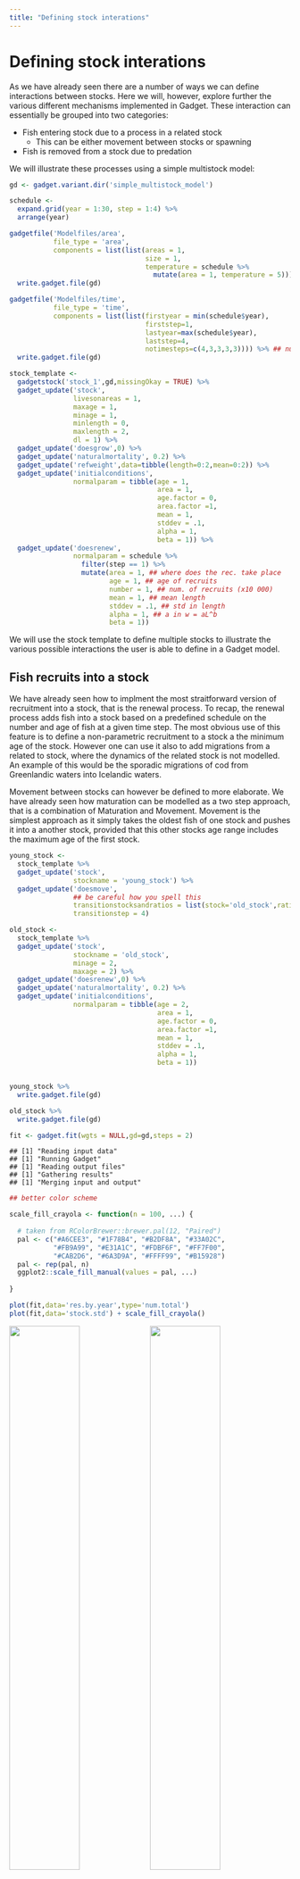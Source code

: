 ```yaml
---
title: "Defining stock interations"
---
```




# Defining stock interations

As we have already seen there are a number of ways we can define interactions between stocks. Here we will, however, explore further the various different mechanisms implemented in Gadget. These interaction can essentially be grouped into two categories:

* Fish entering stock due to a process in a related stock
  + This can be either movement between stocks or spawning
* Fish is removed from a stock due to predation

We will illustrate these processes using a simple multistock model:


```r
gd <- gadget.variant.dir('simple_multistock_model')

schedule <- 
  expand.grid(year = 1:30, step = 1:4) %>% 
  arrange(year)

gadgetfile('Modelfiles/area',
           file_type = 'area',
           components = list(list(areas = 1,
                                  size = 1,
                                  temperature = schedule %>% 
                                    mutate(area = 1, temperature = 5)))) %>% 
  write.gadget.file(gd)

gadgetfile('Modelfiles/time',
           file_type = 'time',
           components = list(list(firstyear = min(schedule$year),
                                  firststep=1,
                                  lastyear=max(schedule$year),
                                  laststep=4,
                                  notimesteps=c(4,3,3,3,3)))) %>% ## number of time steps and step length in months
  write.gadget.file(gd)

stock_template <- 
  gadgetstock('stock_1',gd,missingOkay = TRUE) %>% 
  gadget_update('stock',
                livesonareas = 1,
                maxage = 1,
                minage = 1,
                minlength = 0,
                maxlength = 2,
                dl = 1) %>% 
  gadget_update('doesgrow',0) %>% 
  gadget_update('naturalmortality', 0.2) %>% 
  gadget_update('refweight',data=tibble(length=0:2,mean=0:2)) %>% 
  gadget_update('initialconditions',
                normalparam = tibble(age = 1,
                                     area = 1,
                                     age.factor = 0,   
                                     area.factor =1,
                                     mean = 1,
                                     stddev = .1,
                                     alpha = 1,
                                     beta = 1)) %>% 
  gadget_update('doesrenew',
                normalparam = schedule %>% 
                  filter(step == 1) %>% 
                  mutate(area = 1, ## where does the rec. take place
                         age = 1, ## age of recruits
                         number = 1, ## num. of recruits (x10 000)
                         mean = 1, ## mean length
                         stddev = .1, ## std in length
                         alpha = 1, ## a in w = aL^b
                         beta = 1))
```

We will use the stock template to define multiple stocks to illustrate the various possible interactions the user is able to define in a Gadget model. 

## Fish recruits into a stock

We have already seen how to implment the most straitforward version of recruitment into a stock, that is the renewal process. To recap, the renewal process adds fish into a stock based on a predefined schedule on the number and age of fish at a given time step. The most obvious use of this feature is to define a non-parametric recruitment to a stock a the minimum age of the stock. However one can use it also to add migrations from a related to stock, where the dynamics of the related stock is not modelled. An example of this would be the sporadic migrations of cod from Greenlandic waters into Icelandic waters. 

Movement between stocks can however be defined to more elaborate. We have already seen how maturation can be modelled as a two step approach, that is a combination of Maturation and Movement. Movement is the simplest approach as it simply takes the oldest fish of one stock and pushes it into a another stock, provided that this other stocks age range includes the maximum age of the first stock. 



```r
young_stock <- 
  stock_template %>% 
  gadget_update('stock',
                stockname = 'young_stock') %>% 
  gadget_update('doesmove',
                ## be careful how you spell this
                transitionstocksandratios = list(stock='old_stock',ratio = 1),
                transitionstep = 4)

old_stock <- 
  stock_template %>% 
  gadget_update('stock',
                stockname = 'old_stock',
                minage = 2,
                maxage = 2) %>% 
  gadget_update('doesrenew',0) %>% 
  gadget_update('naturalmortality', 0.2) %>% 
  gadget_update('initialconditions',
                normalparam = tibble(age = 2,
                                     area = 1,
                                     age.factor = 0,   
                                     area.factor =1,
                                     mean = 1,
                                     stddev = .1,
                                     alpha = 1,
                                     beta = 1))


young_stock %>% 
  write.gadget.file(gd)

old_stock %>% 
  write.gadget.file(gd)

fit <- gadget.fit(wgts = NULL,gd=gd,steps = 2)
```

```
## [1] "Reading input data"
## [1] "Running Gadget"
## [1] "Reading output files"
## [1] "Gathering results"
## [1] "Merging input and output"
```

```r
## better color scheme

scale_fill_crayola <- function(n = 100, ...) {
  
  # taken from RColorBrewer::brewer.pal(12, "Paired")
  pal <- c("#A6CEE3", "#1F78B4", "#B2DF8A", "#33A02C",
           "#FB9A99", "#E31A1C", "#FDBF6F", "#FF7F00",
           "#CAB2D6", "#6A3D9A", "#FFFF99", "#B15928")
  pal <- rep(pal, n)
  ggplot2::scale_fill_manual(values = pal, ...)
  
}

plot(fit,data='res.by.year',type='num.total')
plot(fit,data='stock.std') + scale_fill_crayola()
```

<img src="stock_interactions_files/figure-html/unnamed-chunk-2-1.png" width="50%" /><img src="stock_interactions_files/figure-html/unnamed-chunk-2-2.png" width="50%" />

And this process can of course continue further. Two processes allow the user to define movement based on size or age. These are the maturation process and the straying process. These behave in a similar manner but there are key differences, in particular how you can define the movement. In the ling example the maturity process was a continuous process where the probability of a maturing at a certain length or age was determing using the following equation:
$$ 
p_{la} = \frac{1}{1+e^{-\alpha(l - l_{50}) - \beta(a - a_{50})}}
$$
For a stock to mature you need to set `doesmature`,`maturityfunction` and `maturityfile`. The `maturityfile` defines the maturation function parameters and to which stock(s) the immmature stock matures into. Gadget has three additional functions you can use to define movement from an immmature to a mature stock:

* `constant` which is essentially the same as the `continous` function apart from the definition of the `maturitysteps`, i.e. when the maturation takes place.
* `constantweight` same as above but the probability of maturation is now also a function of the body condition:
$$ 
p_{la} = \frac{1}{1+e^{-\alpha(l - l_{50}) - \beta(a - a_{50}) - \gamma(k-k_{50})}}
$$
where the body condition, $k$, is determined by dividing the reference weight to the modelled weight
* `fixedlength` which is a knife-edge selection in terms of length. You need to define the `maturitysteps` and `maturitylengths`. 

The straying process is slightly different as it is thought of as the means to provide mechanisms to define processes such as dispersal between breeding components and different growth rates within the same stock due to different enviromental factors. To setup the straying process you will need to define when the straying occurs, where it occurs (i.e. what area) and what fish strays. The fish that strays is defined by specific length selection listed below:

* `constant`: $S_l = \alpha$
* `straightline`: $S_l = \alpha l + \beta$
* `exponential`: $S_l = \frac{1}{1+e^{\alpha(l-l_{50})}}$

For our simple model we will define 20$\%$ straying between two stock components, from `stock_a` to `stock_b`:


```r
stock_a <- 
  stock_template %>% 
  gadget_update('stock',
                stockname = 'stock_a') %>% 
  gadget_update('doesstray',
                straysteps = 3,
                strayareas = 1,
                straystocksandratios = list(stock='stock_b',ratio = 1),
                proportionfunction = list(sel_function='constant',alpha = 0.2))

stock_b <- 
  stock_template %>% 
  gadget_update('stock',
                stockname = 'stock_b') %>% 
  gadget_update('doesrenew',0) %>% 
  gadget_update('initialconditions',
                normalparam = tibble(age = 1,
                                     area = 1,
                                     age.factor = .1,   
                                     area.factor =1,
                                     mean = 1,
                                     stddev = .1,
                                     alpha = 1,
                                     beta = 1))

stock_a %>% 
  write.gadget.file(gd)

stock_b %>% 
  write.gadget.file(gd)

fit <- gadget.fit(wgts = NULL,gd=gd,steps = 2)
```

```
## [1] "Reading input data"
## [1] "Running Gadget"
## [1] "Reading output files"
## [1] "Gathering results"
## [1] "Merging input and output"
```

```r
fit$res.by.year %>% 
  filter(stock %in% c('stock_a','stock_b')) %>% 
  ggplot(aes(year,total.number,lty = stock)) + geom_line()
```

<img src="stock_interactions_files/figure-html/unnamed-chunk-3-1.png" width="672" />





### Excercise 

* Depletion of stock components is often a concern. Using the straying mechanism set up a three stock model where individual are slowly dispersed between all three components. Define a fishing fleet that targets only one of the stocks and investigate how different dispersion levels affect the depletion of all stocks. 
* Gadget allow you to set up a catch at age model. Use the movement mechanism to define a model with a maximum age of 10, where each age is a separate stock. How would you define the fleets for this model so you could use commercial catch at age directly into the model? 

## Spawning

The spawning process allows the user to define recruits into as stock as function of the size of another stock. A number of relationships can be defined:

* `fecundity` $$R = p_0 \sum_a\sum_l l^{p_1}a^{p_2}N_{al}^{p_3}W_{al}^{p_4}$$
* `simplessb` $$R = \mu S$$ where $S = \sum_a\sum_l N_{al}W_{al}$
* `ricker` $$R = \mu Se^{-\lambda S}$$
* `bevertonholt` $$R = \frac{\mu S}{\lambda + S}$$
* `hockeystick` $$R = R =  \begin{cases}
R_0,&\text{If } B_{lim} \leq S \\
\frac{R_0S}{B_{lim}} & \text{If } 0 \leq S \leq B_{lim}
\end{cases}  $$

In addition the user can define using the same length based selection function as for straying which of the stock "spawns" and what happens to them, i.e. what mortalities are applied to the stock and changes in condition. The spawning stock is updated according to the following equations:
$$ N_l = N_l(1 + P_l(e^{-m_l} - 1)) $$
$$ W_l = W_l\frac{1 + P_l((2-w_l)e^{-m_l} -1)}{(1 + P_l(2e^{-m_l} -1))} $$
where $P_l$ is proportion that will spawn, $m_l$ is the mortality for and $w_l$ is the weight loss for length group $l$. To illustrate how to set up spawning for a particular stock we will use the simple stock templates from above and use those to define parent and offspring stocks:


```r
parent <- 
  stock_template %>% 
  gadget_update('stock',
                stockname = 'parent') %>% 
  gadget_update('doesrenew',0) %>% 
  gadget_update('doesspawn',
                spawnsteps = 1, 
                spawnareas = 1,
                firstspawnyear = 1,
                lastspawnyear = 30,
                spawnstocksandratios = list(stock='offspring', ratio = 1),
                proportionfunction = list(sel_func = 'constant', alpha = 1),
                mortalityfunction = list(sel_func = 'constant', alpha = 0),
                weightlossfunction = list(sel_func = 'constant', alpha = 0),
                recruitment = list(spawn_function = 'ricker', mu = 2, lambda = 1e-4), 
                stockparameters = list(mean = 1,
                                       stddev = .1,
                                       alpha = 1,
                                       beta = 1)) %>% 
  gadget_update('initialconditions',
                normalparam = tibble(age = 1,
                                     area = 1,
                                     age.factor = 1,   
                                     area.factor = .1,
                                     mean = 1,
                                     stddev = .1,
                                     alpha = 1,
                                     beta = 1))


offspring <- 
  stock_template %>% 
  gadget_update('stock',
                stockname = 'offspring',
                minage = 0,
                maxage = 0) %>% 
  gadget_update('initialconditions',
                normalparam = tibble(age = 0,
                                     area = 1,
                                     age.factor = 0,   
                                     area.factor = 0,
                                     mean = 1,
                                     stddev = .1,
                                     alpha = 1,
                                     beta = 1)) %>% 
  gadget_update('doesrenew',0) %>% 
  gadget_update('doesmove',
                transitionsteps = 4,
                transitionstocksandratios = list(stock='parent',ratio=1))


parent %>% 
  write.gadget.file(gd)
offspring %>% 
  write.gadget.file(gd)

fit <- gadget.fit(wgts = NULL, gd = gd, steps = 2)
```

```
## [1] "Reading input data"
## [1] "Running Gadget"
## [1] "Reading output files"
## [1] "Gathering results"
## [1] "Merging input and output"
```

```r
fit$res.by.year %>% 
  filter(stock %in% c('parent','offspring')) %>% 
  ggplot(aes(year,total.number,lty = stock)) + geom_line() +
  expand_limits(y=0)
```

<img src="stock_interactions_files/figure-html/unnamed-chunk-5-1.png" width="672" />

The code above defines a Ricker recruitment function between the parent and offspring stocks. As evident from the graph above the relationship between the two stocks is a fairly deterministic. This type of relationship, however, is hardly ever observed without error (both in process and observation). To include process variation into the model Gadget has another trick up its sleave, Time variables.

### Time variables

Time variables allow Gadget to change the value of parameters with time. They are an extension to the Gadget formulae functionality and can be use (almost) where ever you can use Gadget formulae. To define a time variable you will need to define a data frame with the start time for a particular value, which will be valid until the next change. Example uses might be shifts fleet selection due to changes in regulation and temperature effects in growth. In the case of the simple stock recruitment relationship above we may want change the value for $\mu$ with time. To introduce time variables into this model you will need to create a special file:


```r
mu_time <- 
  gadgetfile('Modelfiles/mu_time',
             file_type = 'timevariable',
             components = list(list('mu_time',
                                    data = schedule %>% 
                                      filter(step == 1) %>% 
                                      mutate(value = 2*rlnorm(n = 30, sdlog = 0.2)))))

mu_time %>% 
  write.gadget.file(gd)

mu_time
```

```
## ; Generated by Rgadget 0.5
## 	mu_time
## data
## ; year	step	value
## 1	1	1.48816506598369
## 2	1	2.10210325562737
## 3	1	2.07115300631498
## 4	1	1.90194740723178
## 5	1	1.64133220550076
## 6	1	2.62195614965591
## 7	1	1.41551042697721
## 8	1	1.68475700587537
## 9	1	1.44711242535643
## 10	1	1.6596900855927
## 11	1	2.16766477887818
## 12	1	1.61255082305532
## 13	1	2.56402809979854
## 14	1	2.11825909650031
## 15	1	2.69346670501697
## 16	1	2.01916043895668
## 17	1	1.88107228429558
## 18	1	2.38090497152073
## 19	1	1.53338457847657
## 20	1	1.96511335089974
## 21	1	1.92933250197164
## 22	1	2.21383737135911
## 23	1	2.0621017725541
## 24	1	1.91659399956435
## 25	1	2.10334469268699
## 26	1	1.92149935958783
## 27	1	1.56508594488824
## 28	1	1.41379275864276
## 29	1	1.92297286693411
## 30	1	1.38506767367009
```

and then we need to replace value for $\mu$ with this file:

```r
parent <- 
  parent %>% 
  gadget_update('doesspawn',
                spawnsteps = 1, 
                spawnareas = 1,
                firstspawnyear = 1,
                lastspawnyear = 30,
                spawnstocksandratios = list(stock='offspring', ratio = 1),
                proportionfunction = list(sel_func = 'constant', alpha = 1),
                mortalityfunction = list(sel_func = 'constant', alpha = 0),
                weightlossfunction = list(sel_func = 'constant', alpha = 0),
                recruitment = list(spawn_function = 'ricker', mu = "Modelfiles/mu_time", lambda = 1e-4), 
                stockparameters = list(mean = 1,
                                       stddev = .1,
                                       alpha = 1,
                                       beta = 1))
parent %>% 
  write.gadget.file(gd)

fit <- gadget.fit(wgts = NULL, gd = gd, steps = 2)
```

```
## [1] "Reading input data"
## [1] "Running Gadget"
## [1] "Reading output files"
## [1] "Gathering results"
## [1] "Merging input and output"
```

```r
fit$res.by.year %>% 
  filter(stock %in% c('parent','offspring')) %>% 
  ggplot(aes(year,total.number,lty = stock)) + geom_line() +
  expand_limits(y=0)
```

<img src="stock_interactions_files/figure-html/unnamed-chunk-7-1.png" width="672" />

### Excercise

* Modify the code above such that the spawning is split into two stocks, representing e.g. either the male or female part of the stock.
* Using the simple stock template define a auto-spawning stock, i.e. a stock that spawns into it self. 
* Instead of the Ricker function try to parametrise the Beverton and Holt recruitment function for the example above. 
* In the ling example consider how you would project the recruitment into the future.

## Consumption 


In Gadget there are a number of predator-prey relations that can be defined. They include the obvious case where one substock predates the other. Additionally a cannibalistic relationship can be defined if the substocks are modelled as an immature and a mature part of the same species. The predation in Gadget is implemented as follows. Each predator will conceptually be assigned **availability** of a certain prey in comparison with other food sources and a **feeding level**, i.e., fraction of available food the predator wants to consume. Combining these two terms the amount that the predator wants to consume is calculated.

The availability of a certain prey $p$ for a predator $P$ is determined by the prey biomass per length group ($N_{l}W_{l}$, where $W_l$ is the weight at length $l$) and a length based suitability function listed [here](getting_started.html#predation).

In the simple predator-prey relation between the substocks in Gadget the prey availability to a predator becomes
$$\frac{F_{Ll}}{\sum_{l'}F_{Ll'}+OA}$$
where $$F_{Ll} = (S_{Pp}(L,l) N_{pl}W_{pl})^{d_p}$$ is the prey biomass of length $l$ that the predator could consume, $W_{pl}$ is the average weight for prey of length $l$, $d_p$ is the preference, and $O$ is the density, per unit area, of other unspecified food sources and $A$ is the size of the area.

The feeding level of the predator is
$$\Psi_L = M_L \frac{\sum_{l'}F_{Ll'}+OA}{\sum_{l'}F_{Ll'}+OA+HA}$$
where $M_L$ is the maximum consumption of a predator of length $L$ for a particular time step length $\Delta t$. It is determined by $$M_L=m_0L^{m_4}\Delta t e^{(m_1 T - m_2 T^3)}$$ where $m_0$ to $m_4$ are user defined constants. $H$ is the density (biomass per area unit) of available food at which the predator can consume half maximum consumption. Note that $H$ should reflect how able the predator is to pursue its prey, which should factor in variables such as temperature and the cost of search.  $H$ determines therefore how quickly the predators consumption reaches $M_L$. $H=0$ would indicate that the predator would easily consume $M_L$ of the available biomass. A larger value for $H$ would indicate that prey is harder to find and therefore prey needs to be more abundant for the predator to reach $M_L$.

Given the feeding level and the prey availability the desired consumption of all predators of length $L$ is
$$
\begin{split}
C_{L,l}&=N_{L}\Psi_{L}\left[\frac{F_{Ll}}{\sum_{l'}F_{Ll'}+OA}\right]\\
&=N_{L}M_{L}\frac{F_{Ll}}{\sum_{l'}F_{Ll'}+OA+HA}\\
\end{split}
$$
For each prey an upper limit needs to be set on the total amount consumed by all predators, including the fleets, to prevent more consumption than the available biomass. To prevent this overconsumption when fitting a Gadget model the `understocking` likelihood component is usually added to the likelihood. 

To illustrate how one can set up a predator prey relationship in Gadget we will take the simple case of one stock, `predator`, predating another, `prey`. First we will need to set up the prey stock:

```r
prey <- 
  stock_template %>% 
  gadget_update('stock',
                stockname = 'prey') %>% 
  gadget_update('iseaten',
                ## define how many KJ per gram
                energycontent = 1) 
```
We also have to define something called "Otherfood". Otherfood refers to other non-dynamic food items that the predator consumes. It is usually defined in order for the stock to consume something else in the absense of the prey. 

```r
otherfood <- 
  gadgetfile('Modelfiles/otherfood',
             file_type = 'otherfood',
             components = list(component=list(foodname = 'otherfood',
                                              livesonareas = 1,
                                              lengths = list(min = 1, max = 2),
                                              energycontent = 1,
                                              amount = gadgetfile('Data/otherfood',
                                                                  component = list(schedule %>% 
                                                                    mutate(area = 1, food_name = 'otherfood',amount = 1e6))))))
```

The predator stock is bit more involved:

```r
predator <-
  stock_template %>% 
  gadget_update('stock',
                stockname = 'predator') %>% 
  gadget_update('doeseat',
                suitability = list(paste('\n',prey = 'prey',type='function',suit_func = 'constant', alpha = 1,'\n', sep = '\t'),
                                   paste(prey = 'otherfood',type='function',suit_func = 'constant', alpha = 0.5, sep = '\t')),
                preference = paste('\n','prey',1,'\n','otherfood', 1),
                maxconsumption = list(m0=1,m1=0,m2=0,m3=0),
                halffeedingvalue = 0.2)
```
Now save this all to file and run Gadget:

```r
prey %>% 
  write.gadget.file(gd)

predator %>% 
  write.gadget.file(gd)

otherfood %>% 
  write.gadget.file(gd)

fit <- gadget.fit(wgts = NULL, gd = gd, steps = 2)
```

```
## [1] "Reading input data"
## [1] "Running Gadget"
## [1] "Reading output files"
## [1] "Gathering results"
## [1] "Merging input and output"
```

```r
fit$res.by.year %>% 
  filter(stock %in% c('predator','prey')) %>% 
  ggplot(aes(year,total.number,lty = stock)) + geom_line() +
  expand_limits(y=0)

fit$predator.prey %>% 
  group_by(year) %>% 
  summarise(num = sum(number_consumed)) %>% 
  ggplot(aes(year,num)) + geom_line()
```

<img src="stock_interactions_files/figure-html/unnamed-chunk-11-1.png" width="50%" /><img src="stock_interactions_files/figure-html/unnamed-chunk-11-2.png" width="50%" />

### Excercise

* In the example above, insert variable names instead of direct numbers for the selection and predation parameters. Investigate the effects of changing the selection parameter has on the consumption. E.g:
  + Change the otherfood time series such that it is more variable
  + Change the recruitment of both predator and prey
  + Add a new prey
  
